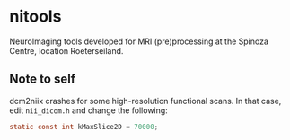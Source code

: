 # nitools
NeuroImaging tools developed for MRI (pre)processing at the Spinoza Centre, location Roeterseiland. 

## Note to self
dcm2niix crashes for some high-resolution functional scans. In that case, edit `nii_dicom.h` and change the following:
```C
static const int kMaxSlice2D = 70000;
```
